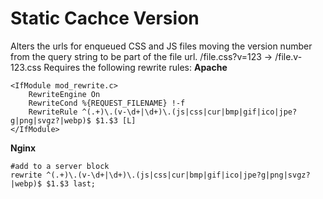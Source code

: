 # Static Cachce Version

Alters the urls for enqueued CSS and JS files moving the version number from the query string to be part of the file url. 
/file.css?v=123 -> /file.v-123.css 
Requires the following rewrite rules:
**Apache**

    <IfModule mod_rewrite.c>
        RewriteEngine On
        RewriteCond %{REQUEST_FILENAME} !-f
        RewriteRule ^(.+)\.(v-\d+|\d+)\.(js|css|cur|bmp|gif|ico|jpe?g|png|svgz?|webp)$ $1.$3 [L]
    </IfModule>

**Nginx**

    #add to a server block
    rewrite ^(.+)\.(v-\d+|\d+)\.(js|css|cur|bmp|gif|ico|jpe?g|png|svgz?|webp)$ $1.$3 last;